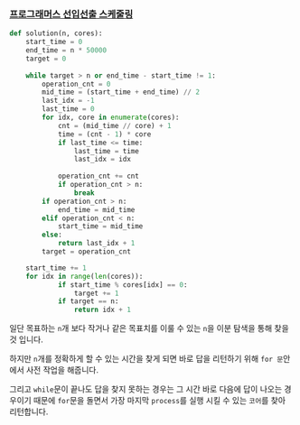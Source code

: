 ### [프로그래머스 선입선출 스케줄링](https://school.programmers.co.kr/learn/courses/30/lessons/12920#)

```python
def solution(n, cores):
    start_time = 0
    end_time = n * 50000
    target = 0
    
    while target > n or end_time - start_time != 1:
        operation_cnt = 0
        mid_time = (start_time + end_time) // 2
        last_idx = -1
        last_time = 0
        for idx, core in enumerate(cores):
            cnt = (mid_time // core) + 1
            time = (cnt - 1) * core
            if last_time <= time:
                last_time = time
                last_idx = idx
    
            operation_cnt += cnt
            if operation_cnt > n:
                break
        if operation_cnt > n:
            end_time = mid_time
        elif operation_cnt < n:
            start_time = mid_time
        else:
            return last_idx + 1
        target = operation_cnt

    start_time += 1
    for idx in range(len(cores)):
            if start_time % cores[idx] == 0:
                target += 1
            if target == n:
                return idx + 1
```

일단 목표하는 `n`개 보다 작거나 같은 목표치를 이룰 수 있는 `n`을 이분 탐색을 통해 찾을 것 입니다.

하지만 `n`개를 정확하게 할 수 있는 시간을 찾게 되면 바로 답을 리턴하기 위해 `for 문`안에서 사전 작업을 해줍니다.

그리고 `while`문이 끝나도 답을 찾지 못하는 경우는 그 시간 바로 다음에 답이 나오는 경우이기 때문에 `for`문을 돌면서 가장 마지막 `process`를 실행 시킬 수 있는 `코어`를 찾아 리턴합니다.